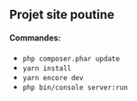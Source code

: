## Projet site poutine

#### Commandes:

* ``php composer.phar update``
* ``yarn install``
* ``yarn encore dev``
* ``php bin/console server:run``
